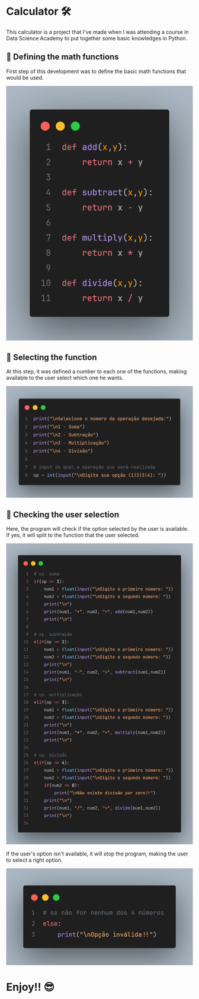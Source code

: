 # Calculator 🛠️

This calculator is a project that I've made when I was attending a course in Data Science Academy to put together some basic knowledges in Python.

## 📌 Defining the math functions
First step of this development was to define the basic math functions that would be used.

![alt text](images\image.png)

## 📌 Selecting the function
At this step, it was defined a number to each one of the functions, making available to the user select which one he wants.

![alt text](images\image-1.png)

## 📌 Checking the user selection
Here, the program will check if the option selected by the user is available. If yes, it will split to the function that the user selected.

![alt text](images\image-2.png)

If the user's option isn't available, it will stop the program, making the user to select a right option.

![alt text](images\image-3.png)

# Enjoy!! 😎